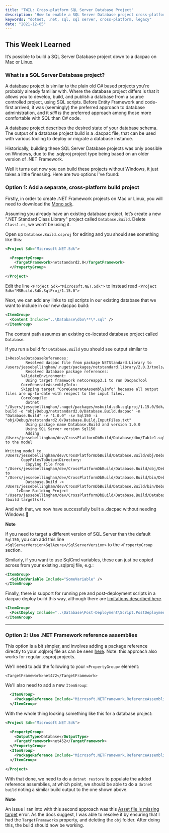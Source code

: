 ```yaml
---
title: "TWIL: Cross-platform SQL Server Database Project"
description: "How to enable a SQL Server Database project cross-platform"
keywords: "dotnet, .net, sql, sql server, cross-platform, legacy"
date: "2021-12-05"
---
```


## This Week I Learned

It’s possible to build a SQL Server Database project down to a dacpac on Mac or Linux.

### What is a SQL Server Database project?

A database project is similar to the plain old C# based projects you're probably already familiar with. Where the database project differs is that it allows you to develop, build, and publish a database from a source controlled project, using SQL scripts. Before Entity Framework and code-first arrived, it was (seemingly) the preferred approach to database administration, and it _still is_ the preferred approach among those more comfortable with SQL than C# code.

A database project describes the desired state of your database schema. The output of a database project build is a .dacpac file, that can be used with various tooling to deploy or migrate a database instance.

Historically, building these SQL Server Database projects was only possible on Windows, due to the .sqlproj project type being based on an older version of .NET Framework.

Well it turns out now you can build these projects without Windows, it just takes a little finessing. Here are two options I've found:

### Option 1: Add a separate, cross-platform build project

Firstly, in order to create .NET Framework projects on Mac or Linux, you will need to download the [Mono sdk](https://www.mono-project.com/).

Assuming you already have an existing database project, let’s create a new ".NET Standard Class Library" project called `Database.Build`. Delete `Class1.cs`, we won’t be using it.

Open up `Database.Build.csproj` for editing and you should see something like this:

```xml
<Project Sdk="Microsoft.NET.Sdk">

  <PropertyGroup>
    <TargetFramework>netstandard2.0</TargetFramework>
  </PropertyGroup>

</Project>
```

Edit the line `<Project Sdk="Microsoft.NET.Sdk">` to instead read `<Project Sdk="MSBuild.Sdk.SqlProj/1.15.0">`

Next, we can add any links to sql scripts in our existing database that we want to include in our new dacpac build:

```xml
<ItemGroup>
  <Content Include="..\Database\dbo\**\*.sql" />
</ItemGroup>
```

The content path assumes an existing co-located database project called `Database`.

If you run a build for `Database.Build` you should see output similar to

```
1>ResolveDatabaseReferences:
         Resolved dacpac file from package NETStandard.Library to /users/jessebellingham/.nuget/packages/netstandard.library/2.0.3/tools/NETStandard.Library.dacpac
         Resolved database package references:
       ValidateEnvironment:
         Using target framework netcoreapp3.1 to run DacpacTool
       CoreGenerateAssemblyInfo:
       Skipping target "CoreGenerateAssemblyInfo" because all output files are up-to-date with respect to the input files.
       CoreCompile:
         dotnet "/Users/jessebellingham/.nuget/packages/msbuild.sdk.sqlproj/1.15.0/Sdk/../tools/netcoreapp3.1/DacpacTool.dll" build -o "obj/Debug/netstandard2.0/Database.Build.dacpac" -n "Database.Build" -v "1.0.0" -sv Sql150 -i "obj/Debug/netstandard2.0/Database.Build.InputFiles.txt"
         Using package name Database.Build and version 1.0.0
         Using SQL Server version Sql150
         Adding /Users/jessebellingham/dev/CrossPlatformDbBuild/Database/dbo/Table1.sql to the model

Writing model to /Users/jessebellingham/dev/CrossPlatformDbBuild/Database.Build/obj/Debug/netstandard2.0/Database.Build.dacpac
       CopyFilesToOutputDirectory:
         Copying file from "/Users/jessebellingham/dev/CrossPlatformDbBuild/Database.Build/obj/Debug/netstandard2.0/Database.Build.dacpac" to "/Users/jessebellingham/dev/CrossPlatformDbBuild/Database.Build/bin/Debug/netstandard2.0/Database.Build.dacpac".
         Database.Build -> /Users/jessebellingham/dev/CrossPlatformDbBuild/Database.Build/bin/Debug/netstandard2.0/Database.Build.dacpac
     1>Done Building Project "/Users/jessebellingham/dev/CrossPlatformDbBuild/Database.Build/Database.Build.csproj" (build target(s)).
```

And with that, we now have successfully built a .dacpac without needing Windows 🎉

**Note**

If you need to target a different version of SQL Server than the default `Sql150`, you can add this line `<SqlServerVersion>SqlAzure</SqlServerVersion>` to the `<PropertyGroup` section.

Similarly, if you want to use SqlCmd variables, these can just be copied across from your existing .sqlproj file, e.g.:

```xml
<ItemGroup>
  <SqlCmdVariable Include="SomeVariable" />
</ItemGroup>
```

Finally, there is support for running pre and post-deployment scripts in a dacpac deploy build this way, although there are [limitations described here](https://github.com/rr-wfm/MSBuild.Sdk.SqlProj#pre--and-post-deployment-scripts).

```xml
<ItemGroup>
  <PostDeploy Include="..\Database\Post-Deployment\Script.PostDeployment.sql" />
</ItemGroup>
```

---

### Option 2: Use .NET Framework reference assemblies

This option is a bit simpler, and involves adding a package reference directly to your .sqlproj file as can be seen [here](https://github.com/Microsoft/dotnet/tree/master/releases/reference-assemblies). Note: this approach also works for regular .csproj projects.

We'll need to add the following to your `<PropertyGroup>` element:

`<TargetFramework>net472</TargetFramework>`

We'll also need to add a new `ItemGroup`:

```xml
  <ItemGroup>
    <PackageReference Include="Microsoft.NETFramework.ReferenceAssemblies" Version="1.0.2" PrivateAssets="All" />
  </ItemGroup>
```

With the whole thing looking something like this for a database project:

```xml
<Project Sdk="Microsoft.NET.Sdk">

  <PropertyGroup>
    <OutputType>Database</OutputType>
    <TargetFramework>net452</TargetFramework>
  </PropertyGroup>
  <ItemGroup>
    <PackageReference Include="Microsoft.NETFramework.ReferenceAssemblies" Version="1.0.2" PrivateAssets="All" />
  </ItemGroup>

</Project>
```

With that done, we need to do a `dotnet restore` to populate the added reference assemblies, at which point, we should be able to do a `dotnet build` noting a similar build output to the one shown above.

**Note**

An issue I ran into with this second approach was this [Asset file is missing target](https://docs.microsoft.com/en-us/dotnet/core/tools/sdk-errors/netsdk1005) error. As the docs suggest, I was able to resolve it by ensuring that I had the `TargetFrameworks` property, and deleting the `obj` folder. After doing this, the build should now be working.
